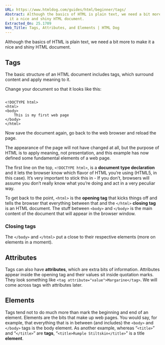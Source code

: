 ```yaml
---
URL: https://www.htmldog.com/guides/html/beginner/tags/
Abstract: Although the basics of HTML is plain text, we need a bit more to make
  it a nice and shiny HTML document.
Extracted_On: 25.1709
Web_Title: Tags, Attributes, and Elements | HTML Dog
---
```


Although the basics of HTML is plain text, we need a bit more to make it a nice and shiny HTML document.

## Tags

The basic structure of an HTML document includes tags, which surround content and apply meaning to it.

Change your document so that it looks like this:

```

<!DOCTYPE html>
<html>
<body>
    This is my first web page
</body>
</html>
```

Now save the document again, go back to the web browser and reload the page.

The appearance of the page will not have changed at all, but the purpose of HTML is to apply meaning, not presentation, and this example has now defined some fundamental elements of a web page.

The first line on the top, `<!DOCTYPE html>`, is a **document type declaration** and it lets the browser know which flavor of HTML you’re using (HTML5, in this case). It’s very important to stick this in - If you don’t, browsers will assume you don’t really know what you’re doing and act in a very peculiar way.

To get back to the point, `<html>` is the **opening tag** that kicks things off and tells the browser that everything between that and the `</html>` **closing tag** is an HTML document. The stuff between `<body>` and `</body>` is the main content of the document that will appear in the browser window.

### Closing tags

The `</body>` and `</html>` put a close to their respective elements (more on elements in a moment).

## Attributes

Tags can also have **attributes**, which are extra bits of information. Attributes appear inside the opening tag and their values sit inside quotation marks. They look something like `<tag attribute="value">Margarine</tag>`. We will come across tags with attributes later.

## Elements

Tags tend not to do much more than mark the beginning and end of an element. Elements are the bits that make up web pages. You would say, for example, that everything that is in between (and includes) the `<body>` and `</body>` tags is the body element. As another example, whereas “`<title>`” and “`</title>`” are **tags**, “`<title>Rumple Stiltskin</title>`” is a title **element**.